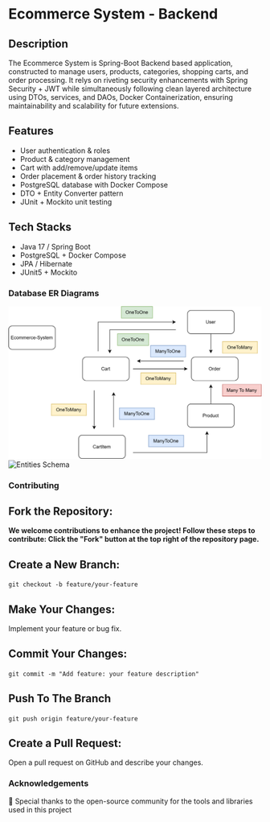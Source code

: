 # Ecommerce System - Backend

## Description
 The Ecommerce System is Spring-Boot Backend based application, constructed to manage users, products, categories, shopping carts, and order processing. It relys on riveting security enhancements 
 with Spring Security + JWT while simultaneously following clean layered architecture using DTOs, services, and DAOs, Docker Containerization, ensuring maintainability and scalability for future extensions.

## Features

- User authentication & roles
- Product & category management
- Cart with add/remove/update items
- Order placement & order history tracking
- PostgreSQL database with Docker Compose
- DTO + Entity Converter pattern
- JUnit + Mockito unit testing

## Tech Stacks
- Java 17 / Spring Boot
- PostgreSQL + Docker Compose
- JPA / Hibernate
- JUnit5 + Mockito

### Database ER Diagrams
![Database Schema](./src/designs/ECommerce.drawio.svg)
![Entities Schema]("./src/designs/E-commerce_application.drawio.png")

### Contributing

## Fork the Repository:
**We welcome contributions to enhance the project! Follow these steps to contribute:
Click the "Fork" button at the top right of the repository page.**

## Create a New Branch:
```git checkout -b feature/your-feature```

## Make Your Changes:
Implement your feature or bug fix.

## Commit Your Changes:
```git commit -m "Add feature: your feature description"```

## Push To The Branch
```git push origin feature/your-feature```

## Create a Pull Request:
Open a pull request on GitHub and describe your changes.

### Acknowledgements
🙏
Special thanks to the open-source community for the tools and libraries used in this project
